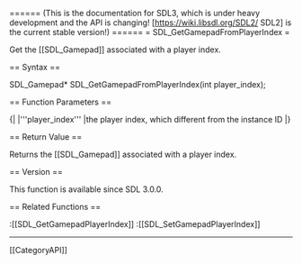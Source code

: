 ====== (This is the documentation for SDL3, which is under heavy development and the API is changing! [https://wiki.libsdl.org/SDL2/ SDL2] is the current stable version!) ======
= SDL_GetGamepadFromPlayerIndex =

Get the [[SDL_Gamepad]] associated with a player index.

== Syntax ==

<syntaxhighlight lang='c'>
SDL_Gamepad* SDL_GetGamepadFromPlayerIndex(int player_index);
</syntaxhighlight>

== Function Parameters ==

{|
|'''player_index'''
|the player index, which different from the instance ID
|}

== Return Value ==

Returns the [[SDL_Gamepad]] associated with a player index.

== Version ==

This function is available since SDL 3.0.0.

== Related Functions ==

:[[SDL_GetGamepadPlayerIndex]]
:[[SDL_SetGamepadPlayerIndex]]

----
[[CategoryAPI]]



